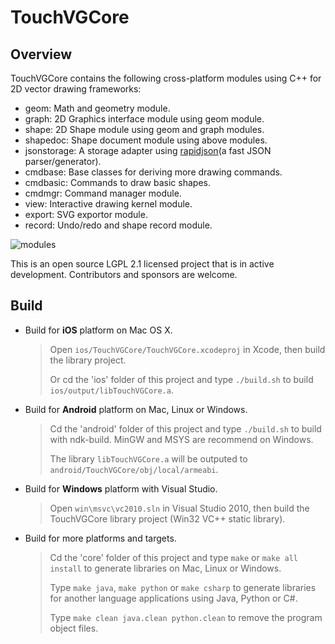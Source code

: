 # TouchVGCore

## Overview

TouchVGCore contains the following cross-platform modules using C++ for 2D vector drawing frameworks:

- geom: Math and geometry module.
- graph: 2D Graphics interface module using geom module.
- shape: 2D Shape module using geom and graph modules.
- shapedoc: Shape document module using above modules.
- jsonstorage: A storage adapter using [rapidjson](https://github.com/Kanma/rapidjson)(a fast JSON parser/generator).
- cmdbase: Base classes for deriving more drawing commands.
- cmdbasic: Commands to draw basic shapes.
- cmdmgr: Command manager module.
- view: Interactive drawing kernel module.
- export: SVG exportor module.
- record: Undo/redo and shape record module.

![modules](https://raw.githubusercontent.com/rhcad/TouchVG/master/doc/images/core_modules.svg)

This is an open source LGPL 2.1 licensed project that is in active development. Contributors and sponsors are welcome.

## Build

* Build for **iOS** platform on Mac OS X.

  > Open `ios/TouchVGCore/TouchVGCore.xcodeproj` in Xcode, then build the library project.
  >
  > Or cd the 'ios' folder of this project and type `./build.sh` to build `ios/output/libTouchVGCore.a`.

* Build for **Android** platform on Mac, Linux or Windows.

  > Cd the 'android' folder of this project and type `./build.sh` to build with ndk-build. MinGW and MSYS are recommend on Windows.
  >
  > The library `libTouchVGCore.a` will be outputed to `android/TouchVGCore/obj/local/armeabi`.

* Build for **Windows** platform with Visual Studio.

  > Open `win\msvc\vc2010.sln` in Visual Studio 2010, then build the TouchVGCore library project (Win32 VC++ static library).
   
* Build for more platforms and targets.

  > Cd the 'core' folder of this project and type `make` or `make all install` to generate libraries on Mac, Linux or Windows.
  > 
  > Type `make java`, `make python` or `make csharp` to generate libraries for another language applications using Java, Python or C#.
  > 
  > Type `make clean java.clean python.clean` to remove the program object files.
